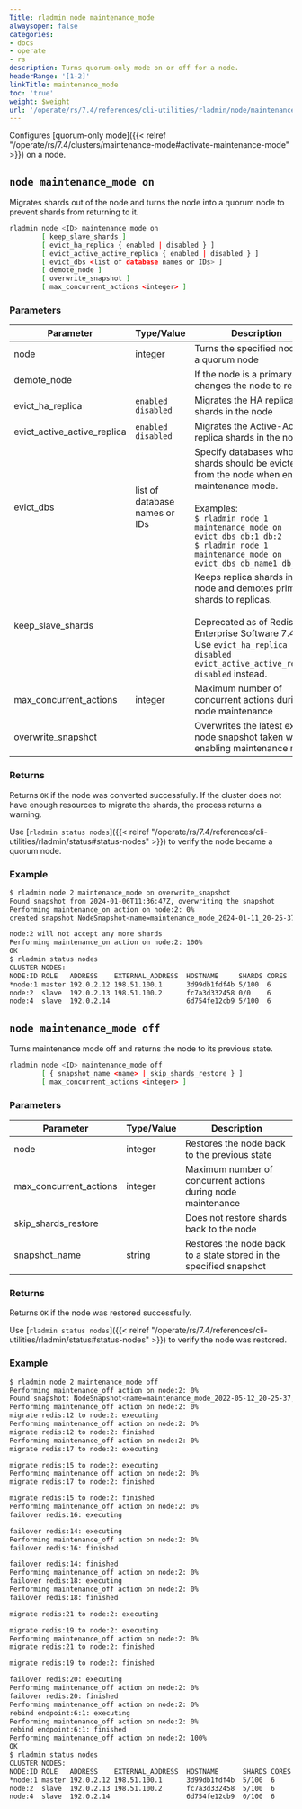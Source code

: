 ```yaml
---
Title: rladmin node maintenance_mode
alwaysopen: false
categories:
- docs
- operate
- rs
description: Turns quorum-only mode on or off for a node.
headerRange: '[1-2]'
linkTitle: maintenance_mode
toc: 'true'
weight: $weight
url: '/operate/rs/7.4/references/cli-utilities/rladmin/node/maintenance-mode/'
---
```


Configures [quorum-only mode]({{< relref "/operate/rs/7.4/clusters/maintenance-mode#activate-maintenance-mode" >}}) on a node.

## `node maintenance_mode on`

Migrates shards out of the node and turns the node into a quorum node to prevent shards from returning to it.

```sh
rladmin node <ID> maintenance_mode on
        [ keep_slave_shards ]
        [ evict_ha_replica { enabled | disabled } ]
        [ evict_active_active_replica { enabled | disabled } ]
        [ evict_dbs <list of database names or IDs> ]
        [ demote_node ]
        [ overwrite_snapshot ]
        [ max_concurrent_actions <integer> ]
```

### Parameters

| Parameter             | Type/Value                     | Description                                                                               |
|-----------------------|--------------------------------|-------------------------------------------------------------------------------------------|
| node                  | integer                        | Turns the specified node into a quorum node                                              |
| demote_node           |                                | If the node is a primary node, changes the node to replica                                |
| evict_ha_replica | `enabled`<br />`disabled` | Migrates the HA replica shards in the node |
| evict_active_active_replica | `enabled`<br />`disabled` | Migrates the Active-Active replica shards in the node |
| evict_dbs | list of database names or IDs | Specify databases whose shards should be evicted from the node when entering maintenance mode.<br /><br />Examples:<br />`$ rladmin node 1 maintenance_mode on evict_dbs db:1 db:2`<br />`$ rladmin node 1 maintenance_mode on evict_dbs db_name1 db_name2` |
| keep_slave_shards     |                                | Keeps replica shards in the node and demotes primary shards to replicas.<br /><br />Deprecated as of Redis Enterprise Software 7.4.2. Use `evict_ha_replica disabled evict_active_active_replica disabled` instead. |
| max_concurrent_actions | integer | Maximum number of concurrent actions during node maintenance |
| overwrite_snapshot | | Overwrites the latest existing node snapshot taken when enabling maintenance mode |

### Returns

Returns `OK` if the node was converted successfully. If the cluster does not have enough resources to migrate the shards, the process returns a warning.

Use [`rladmin status nodes`]({{< relref "/operate/rs/7.4/references/cli-utilities/rladmin/status#status-nodes" >}}) to verify the node became a quorum node.

### Example

```sh
$ rladmin node 2 maintenance_mode on overwrite_snapshot
Found snapshot from 2024-01-06T11:36:47Z, overwriting the snapshot
Performing maintenance_on action on node:2: 0%
created snapshot NodeSnapshot<name=maintenance_mode_2024-01-11_20-25-37,time=None,node_uid=2>

node:2 will not accept any more shards
Performing maintenance_on action on node:2: 100%
OK
$ rladmin status nodes
CLUSTER NODES:
NODE:ID ROLE   ADDRESS    EXTERNAL_ADDRESS  HOSTNAME     SHARDS CORES       FREE_RAM         PROVISIONAL_RAM  VERSION   STATUS
*node:1 master 192.0.2.12 198.51.100.1      3d99db1fdf4b 5/100  6           14.21GB/19.54GB  10.62GB/16.02GB  6.2.12-37 OK
node:2  slave  192.0.2.13 198.51.100.2      fc7a3d332458 0/0    6           14.21GB/19.54GB  0KB/0KB          6.2.12-37 OK
node:4  slave  192.0.2.14                   6d754fe12cb9 5/100  6           14.21GB/19.54GB  10.62GB/16.02GB  6.2.12-37 OK
```

## `node maintenance_mode off`

Turns maintenance mode off and returns the node to its previous state.

```sh
rladmin node <ID> maintenance_mode off
        [ { snapshot_name <name> | skip_shards_restore } ]
        [ max_concurrent_actions <integer> ]
```

### Parameters

| Parameter             | Type/Value                     | Description                                                                               |
|-----------------------|--------------------------------|-------------------------------------------------------------------------------------------|
| node                  | integer                        | Restores the node back to the previous state                                              |
| max_concurrent_actions | integer | Maximum number of concurrent actions during node maintenance |
| skip_shards_restore   |                                | Does not restore shards back to the node                                                  |
| snapshot_name         | string                         | Restores the node back to a state stored in the specified snapshot                        |

### Returns

Returns `OK` if the node was restored successfully.

Use [`rladmin status nodes`]({{< relref "/operate/rs/7.4/references/cli-utilities/rladmin/status#status-nodes" >}}) to verify the node was restored.

### Example

```sh
$ rladmin node 2 maintenance_mode off
Performing maintenance_off action on node:2: 0%
Found snapshot: NodeSnapshot<name=maintenance_mode_2022-05-12_20-25-37,time=2022-05-12T20:25:37Z,node_uid=2>
Performing maintenance_off action on node:2: 0%
migrate redis:12 to node:2: executing
Performing maintenance_off action on node:2: 0%
migrate redis:12 to node:2: finished
Performing maintenance_off action on node:2: 0%
migrate redis:17 to node:2: executing

migrate redis:15 to node:2: executing
Performing maintenance_off action on node:2: 0%
migrate redis:17 to node:2: finished

migrate redis:15 to node:2: finished
Performing maintenance_off action on node:2: 0%
failover redis:16: executing

failover redis:14: executing
Performing maintenance_off action on node:2: 0%
failover redis:16: finished

failover redis:14: finished
Performing maintenance_off action on node:2: 0%
failover redis:18: executing
Performing maintenance_off action on node:2: 0%
failover redis:18: finished

migrate redis:21 to node:2: executing

migrate redis:19 to node:2: executing
Performing maintenance_off action on node:2: 0%
migrate redis:21 to node:2: finished

migrate redis:19 to node:2: finished

failover redis:20: executing
Performing maintenance_off action on node:2: 0%
failover redis:20: finished
Performing maintenance_off action on node:2: 0%
rebind endpoint:6:1: executing
Performing maintenance_off action on node:2: 0%
rebind endpoint:6:1: finished
Performing maintenance_off action on node:2: 100%
OK
$ rladmin status nodes
CLUSTER NODES:
NODE:ID ROLE   ADDRESS    EXTERNAL_ADDRESS  HOSTNAME      SHARDS CORES       FREE_RAM        PROVISIONAL_RAM  VERSION   STATUS
*node:1 master 192.0.2.12 198.51.100.1      3d99db1fdf4b  5/100  6           14.2GB/19.54GB  10.61GB/16.02GB  6.2.12-37 OK    
node:2  slave  192.0.2.13 198.51.100.2      fc7a3d332458  5/100  6           14.2GB/19.54GB  10.61GB/16.02GB  6.2.12-37 OK    
node:4  slave  192.0.2.14                   6d754fe12cb9  0/100  6           14.2GB/19.54GB  10.69GB/16.02GB  6.2.12-37 OK
```
